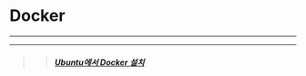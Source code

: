 # Docker
---
---
>>##### [Ubuntu에서 Docker 설치](https://github.com/bsy3764/Docker/blob/main/install%20in%20ubuntu.md)

